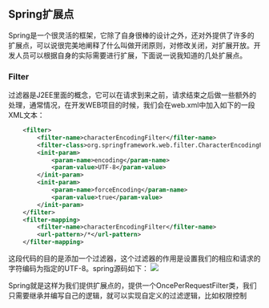 ## Spring扩展点
Spring是一个很灵活的框架，它除了自身很棒的设计之外，还对外提供了许多的扩展点，可以说很完美地阐释了什么叫做开闭原则，对修改关闭，对扩展开放。开发人员可以根据自身的实际需要进行扩展，下面说一说我知道的几处扩展点。  

### Filter
过滤器是J2EE里面的概念，它可以在请求到来之前，请求结束之后做一些额外的处理，通常情况，在开发WEB项目的时候，我们会在web.xml中加入如下的一段XML文本：
```xml
    <filter>
        <filter-name>characterEncodingFilter</filter-name>
        <filter-class>org.springframework.web.filter.CharacterEncodingFilter</filter-class>
        <init-param>
            <param-name>encoding</param-name>
            <param-value>UTF-8</param-value>
        </init-param>
        <init-param>
            <param-name>forceEncoding</param-name>
            <param-value>true</param-value>
        </init-param>
    </filter>
    <filter-mapping>
        <filter-name>characterEncodingFilter</filter-name>
        <url-pattern>/*</url-pattern>
    </filter-mapping>
```
这段代码的目的是添加一个过滤器，这个过滤器的作用是设置我们的相应和请求的字符编码为指定的UTF-8。spring源码如下：
![](https://swapp-images.oss-cn-hangzhou.aliyuncs.com/user-head-bg-img/20170826/004b5be0ff9c3c376c073639906e4fae.png)

Spring就是这样为我们提供扩展点的，提供一个OncePerRequestFilter类，我们只需要继承并编写自己的逻辑，就可以实现自定义的过滤逻辑，比如权限控制

